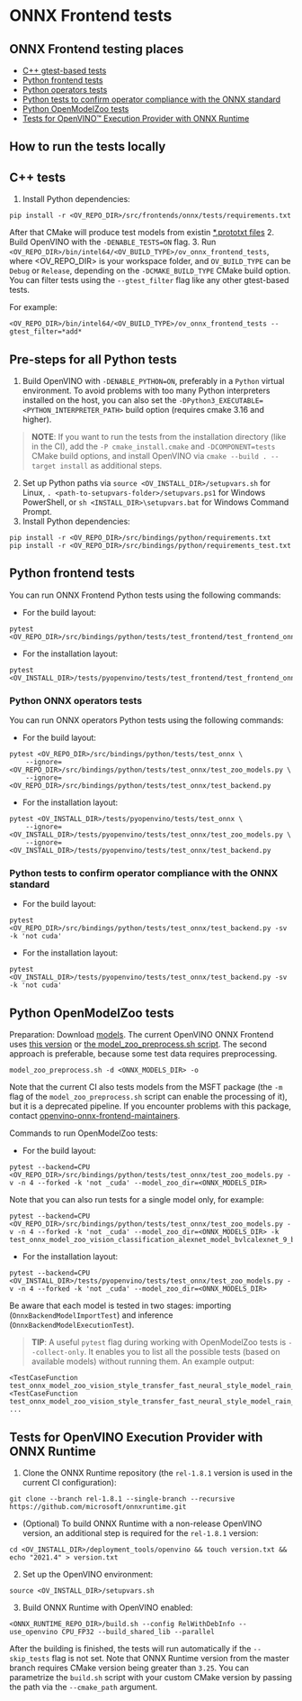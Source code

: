 # ONNX Frontend tests

## ONNX Frontend testing places
- [C++ gtest-based tests](../tests)
- [Python frontend tests](../../../../src/bindings/python/tests/test_frontend)
- [Python operators tests](../../../../src/bindings/python/tests/test_onnx)
- [Python tests to confirm operator compliance with the ONNX standard](../../../../src/bindings/python/tests/test_onnx/test_backend.py)
- [Python OpenModelZoo tests](../../../../src/bindings/python/tests/test_onnx/test_zoo_models.py)
- [Tests for OpenVINO™ Execution Provider with ONNX Runtime](../../../../.ci/azure/linux_onnxruntime.yml)


## How to run the tests locally
## C++ tests
1. Install Python dependencies:
```
pip install -r <OV_REPO_DIR>/src/frontends/onnx/tests/requirements.txt
```
After that CMake will produce test models from existin [*.prototxt files](../tests/models)
2. Build OpenVINO with the `-DENABLE_TESTS=ON` flag.
3. Run `<OV_REPO_DIR>/bin/intel64/<OV_BUILD_TYPE>/ov_onnx_frontend_tests`, where <OV_REPO_DIR> is your workspace folder, and `OV_BUILD_TYPE` can be `Debug` or `Release`, depending on the `-DCMAKE_BUILD_TYPE` CMake build option.
You can filter tests using the `--gtest_filter` flag like any other gtest-based tests.

For example:
```
<OV_REPO_DIR>/bin/intel64/<OV_BUILD_TYPE>/ov_onnx_frontend_tests --gtest_filter=*add*

```


## Pre-steps for all Python tests
1. Build OpenVINO with `-DENABLE_PYTHON=ON`, preferably in a `Python` virtual environment. To avoid problems with too many Python interpreters installed on the host, you can also set the `-DPython3_EXECUTABLE=<PYTHON_INTERPRETER_PATH>` build option (requires cmake 3.16 and higher).
> **NOTE**: If you want to run the tests from the installation directory (like in the CI), add the `-P cmake_install.cmake` and `-DCOMPONENT=tests` CMake build options, and install OpenVINO via `cmake --build . --target install` as additional steps.
2. Set up Python paths via `source <OV_INSTALL_DIR>/setupvars.sh` for Linux, `. <path-to-setupvars-folder>/setupvars.ps1` for Windows PowerShell, or `sh <INSTALL_DIR>\setupvars.bat` for Windows Command Prompt.
3. Install Python dependencies:
```
pip install -r <OV_REPO_DIR>/src/bindings/python/requirements.txt
pip install -r <OV_REPO_DIR>/src/bindings/python/requirements_test.txt
```


## Python frontend tests
You can run ONNX Frontend Python tests using the following commands:

- For the build layout:
```
pytest <OV_REPO_DIR>/src/bindings/python/tests/test_frontend/test_frontend_onnx*
```
- For the installation layout:
```
pytest <OV_INSTALL_DIR>/tests/pyopenvino/tests/test_frontend/test_frontend_onnx*
```


### Python ONNX operators tests
You can run ONNX operators Python tests using the following commands:

- For the build layout:
```
pytest <OV_REPO_DIR>/src/bindings/python/tests/test_onnx \
    --ignore=<OV_REPO_DIR>/src/bindings/python/tests/test_onnx/test_zoo_models.py \
    --ignore=<OV_REPO_DIR>/src/bindings/python/tests/test_onnx/test_backend.py
```
- For the installation layout:
```
pytest <OV_INSTALL_DIR>/tests/pyopenvino/tests/test_onnx \
    --ignore=<OV_INSTALL_DIR>/tests/pyopenvino/tests/test_onnx/test_zoo_models.py \
    --ignore=<OV_INSTALL_DIR>/tests/pyopenvino/tests/test_onnx/test_backend.py
```


### Python tests to confirm operator compliance with the ONNX standard
- For the build layout:
```
pytest <OV_REPO_DIR>/src/bindings/python/tests/test_onnx/test_backend.py -sv -k 'not cuda'
```
- For the installation layout:
```
pytest <OV_INSTALL_DIR>/tests/pyopenvino/tests/test_onnx/test_backend.py -sv -k 'not cuda'
```


## Python OpenModelZoo tests
Preparation: Download [models](https://github.com/onnx/models). The current OpenVINO ONNX Frontend uses [this version](https://github.com/onnx/models/commit/d58213534f2a4d1c4b19ba62b3bb5f544353256e) or [the model_zoo_preprocess.sh script](../../../../src/bindings/python/tests/test_onnx/model_zoo_preprocess.sh). The second approach is preferable, because some test data requires preprocessing.
```
model_zoo_preprocess.sh -d <ONNX_MODELS_DIR> -o
```
Note that the current CI also tests models from the MSFT package (the `-m` flag of the `model_zoo_preprocess.sh` script can enable the processing of it), but it is a deprecated pipeline. If you encounter problems with this package, contact [openvino-onnx-frontend-maintainers](https://github.com/orgs/openvinotoolkit/teams/openvino-onnx-frontend-maintainers).

Commands to run OpenModelZoo tests:

- For the build layout:
```
pytest --backend=CPU <OV_REPO_DIR>/src/bindings/python/tests/test_onnx/test_zoo_models.py -v -n 4 --forked -k 'not _cuda' --model_zoo_dir=<ONNX_MODELS_DIR>
```

Note that you can also run tests for a single model only, for example:
```
pytest --backend=CPU <OV_REPO_DIR>/src/bindings/python/tests/test_onnx/test_zoo_models.py -v -n 4 --forked -k 'not _cuda' --model_zoo_dir=<ONNX_MODELS_DIR> -k test_onnx_model_zoo_vision_classification_alexnet_model_bvlcalexnet_9_bvlc_alexnet_model_cpu
```
- For the installation layout:
```
pytest --backend=CPU <OV_INSTALL_DIR>/tests/pyopenvino/tests/test_onnx/test_zoo_models.py -v -n 4 --forked -k 'not _cuda' --model_zoo_dir=<ONNX_MODELS_DIR>
```
Be aware that each model is tested in two stages: importing (`OnnxBackendModelImportTest`) and inference (`OnnxBackendModelExecutionTest`).

> **TIP**: A useful `pytest` flag during working with OpenModelZoo tests is `--collect-only`. It enables you to list all the possible tests (based on available models) without running them.
An example output:
```
<TestCaseFunction test_onnx_model_zoo_vision_style_transfer_fast_neural_style_model_rain_princess_8_rain_princess_model_cpu>
<TestCaseFunction test_onnx_model_zoo_vision_style_transfer_fast_neural_style_model_rain_princess_9_rain_princess_rain_princess_cpu>
...

```


## Tests for OpenVINO Execution Provider with ONNX Runtime
1. Clone the ONNX Runtime repository (the `rel-1.8.1` version is used in the current CI configuration):
```
git clone --branch rel-1.8.1 --single-branch --recursive https://github.com/microsoft/onnxruntime.git
```
- (Optional) To build ONNX Runtime with a non-release OpenVINO version, an additional step is required for the `rel-1.8.1` version:
```
cd <OV_INSTALL_DIR>/deployment_tools/openvino && touch version.txt && echo "2021.4" > version.txt
```
2. Set up the OpenVINO environment:
```
source <OV_INSTALL_DIR>/setupvars.sh
```
3. Build ONNX Runtime with OpenVINO enabled:
```
<ONNX_RUNTIME_REPO_DIR>/build.sh --config RelWithDebInfo --use_openvino CPU_FP32 --build_shared_lib --parallel
```
After the building is finished, the tests will run automatically if the `--skip_tests` flag is not set.
Note that ONNX Runtime version from the master branch requires CMake version being greater than `3.25`. You can parametrize the `build.sh` script with your custom CMake version by passing the path via the `--cmake_path` argument.
